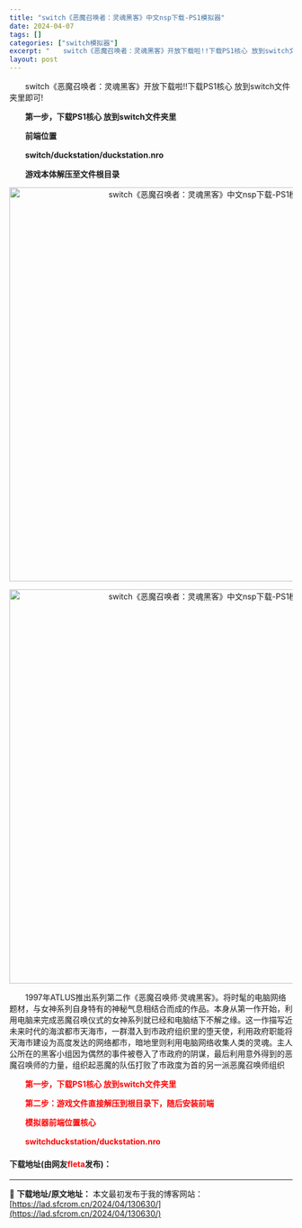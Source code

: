 ```yaml
---
title: "switch《恶魔召唤者：灵魂黑客》中文nsp下载-PS1模拟器"
date: 2024-04-07
tags: []
categories: ["switch模拟器"]
excerpt: "　　switch《恶魔召唤者：灵魂黑客》开放下载啦!!下载PS1核心 放到switch文件夹里即可! 　　第一步，下载PS1核心 放到switch文件夹里 　　前端位置 　　switch/duckstation/duckstation.nro 　　游戏本体解压至文件根目录 　　1997年ATLUS推&hellip;"
layout: post
---
```


 <p>　　switch《恶魔召唤者：灵魂黑客》开放下载啦!!下载PS1核心 放到switch文件夹里即可!</p> <p><strong>　　第一步，下载PS1核心 放到switch文件夹里</strong></p> <p><strong>　　前端位置</strong></p> <p><strong>　　switch/duckstation/duckstation.nro</strong></p> <p><strong>　　游戏本体解压至文件根目录</strong></p> <p align="center"><img align="" border="0" src="https://lad.sfcrom.cn/wp-content/uploads/2024/04/20240407_66121fb3aedd6.webp" width="700" alt="switch《恶魔召唤者：灵魂黑客》中文nsp下载-PS1模拟器" /></p> <p align="center"><img align="" border="0" src="https://lad.sfcrom.cn/wp-content/uploads/2024/04/20240407_66121fb41094f.webp" width="700" alt="switch《恶魔召唤者：灵魂黑客》中文nsp下载-PS1模拟器" /></p> <p>　　1997年ATLUS推出系列第二作《恶魔召唤师&middot;灵魂黑客》。将时髦的电脑网络题材，与女神系列自身特有的神秘气息相结合而成的作品。本身从第一作开始，利用电脑来完成恶魔召唤仪式的女神系列就已经和电脑结下不解之缘。这一作描写近未来时代的海滨都市天海市，一群潜入到市政府组织里的堕天使，利用政府职能将天海市建设为高度发达的网络都市，暗地里则利用电脑网络收集人类的灵魂。主人公所在的黑客小组因为偶然的事件被卷入了市政府的阴谋，最后利用意外得到的恶魔召唤师的力量，组织起恶魔的队伍打败了市政度为首的另一派恶魔召唤师组织</p> <p><span style="color:#FF0000;"><strong>　　第一步，下载PS1核心 放到switch文件夹里</strong></span></p> <p><span style="color:#FF0000;"><strong>　　第二步：游戏文件直接解压到根目录下，随后安装前端</strong></span></p> <p><span style="color:#FF0000;"><strong>　　模拟器前端位置核心</strong></span></p> <p><span style="color:#FF0000;"><strong>　　switchduckstation/duckstation.nro</strong></span></p> <p><h4>下载地址(由网友<font color="red">fleta</font>发布)：</h4></p> 

---
📖 **下载地址/原文地址：** 本文最初发布于我的博客网站：[https://lad.sfcrom.cn/2024/04/130630/](https://lad.sfcrom.cn/2024/04/130630/)
